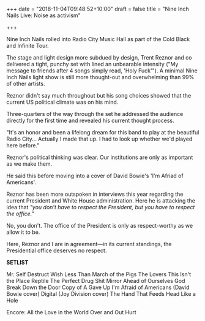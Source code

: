 +++
date = "2018-11-04T09:48:52+10:00"
draft = false
title = "Nine Inch Nails Live: Noise as activism"

+++

Nine Inch Nails rolled into Radio City Music Hall as part of the Cold Black and Infinite Tour.

The stage and light design more subdued by design, Trent Reznor and co delivered a tight, punchy set with lined an unbearable intensity ("My message to friends after 4 songs simply read, 'Holy Fuck'"). A minimal Nine Inch Nails light show is still more thought-out and overwhelming than 99% of other artists.

Reznor didn't say much throughout but his song choices showed that the current US political climate was on his mind.

Three-quarters of the way through the set he addressed the audience directly for the first time and revealed his current thought process.

"It's an honor and been a lifelong dream for this band to play at the beautiful Radio City... Actually I made that up. I had to look up whether we'd played here before."

Reznor's political thinking was clear. Our institutions are only as important as we make them.

He said this before moving into a cover of David Bowie's 'I'm Afriad of Americans'.

Reznor has been more outspoken in interviews this year regarding the current President and White House administration. Here he is attacking the idea that *"you don't have to respect the President, but you have to respect the office."*

No, you don't. The office of the President is only as respect-worthy as we allow it to be.

Here, Reznor and I are in agreement—in its current standings, the Presidential office deserves no respect.

**SETLIST**

Mr. Self Destruct
Wish
Less Than
March of the Pigs
The Lovers
This Isn't the Place
Reptile
The Perfect Drug
Shit Mirror
Ahead of Ourselves
God Break Down the Door
Copy of A
Gave Up
I'm Afraid of Americans (David Bowie cover)
Digital (Joy Division cover)
The Hand That Feeds
Head Like a Hole


Encore:
All the Love in the World
Over and Out
Hurt
